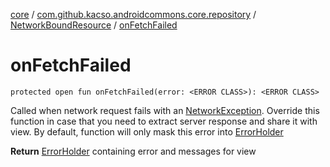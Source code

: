 [core](../../index.md) / [com.github.kacso.androidcommons.core.repository](../index.md) / [NetworkBoundResource](index.md) / [onFetchFailed](.)

# onFetchFailed

`protected open fun onFetchFailed(error: <ERROR CLASS>): <ERROR CLASS>`

Called when network request fails with an [NetworkException](#).
Override this function in case that you need to extract server response and share it with view.
By default, function will only mask this error into [ErrorHolder](#)

**Return**
[ErrorHolder](#) containing error and messages for view

